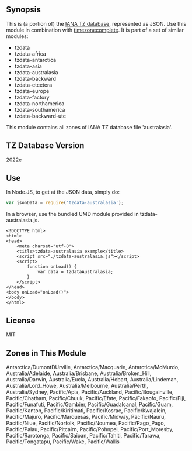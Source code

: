 
## Synopsis

This is (a portion of) the [IANA TZ database](https://www.iana.org/time-zones), represented as JSON. Use this module in combination with [timezonecomplete](https://www.npmjs.com/package/timezonecomplete).
It is part of a set of similar modules:
* tzdata
* tzdata-africa
* tzdata-antarctica
* tzdata-asia
* tzdata-australasia
* tzdata-backward
* tzdata-etcetera
* tzdata-europe
* tzdata-factory
* tzdata-northamerica
* tzdata-southamerica
* tzdata-backward-utc

This module contains all zones of IANA TZ database file 'australasia'.



## TZ Database Version

2022e

## Use

In Node.JS, to get at the JSON data, simply do:

```javascript
var jsonData = require('tzdata-australasia');
```

In a browser, use the bundled UMD module provided in tzdata-australasia.js.

```
<!DOCTYPE html>
<html>
<head>
    <meta charset="utf-8">
    <title>tzdata-australasia example</title>
    <script src="./tzdata-australasia.js"></script>
    <script>
        function onLoad() {
            var data = tzdataAustralasia;
        }
    </script>
</head>
<body onLoad="onLoad()">
</body>
</html>
```

## License

MIT

## Zones in This Module

Antarctica/DumontDUrville, Antarctica/Macquarie, Antarctica/McMurdo, Australia/Adelaide, Australia/Brisbane, Australia/Broken_Hill, Australia/Darwin, Australia/Eucla, Australia/Hobart, Australia/Lindeman, Australia/Lord_Howe, Australia/Melbourne, Australia/Perth, Australia/Sydney, Pacific/Apia, Pacific/Auckland, Pacific/Bougainville, Pacific/Chatham, Pacific/Chuuk, Pacific/Efate, Pacific/Fakaofo, Pacific/Fiji, Pacific/Funafuti, Pacific/Gambier, Pacific/Guadalcanal, Pacific/Guam, Pacific/Kanton, Pacific/Kiritimati, Pacific/Kosrae, Pacific/Kwajalein, Pacific/Majuro, Pacific/Marquesas, Pacific/Midway, Pacific/Nauru, Pacific/Niue, Pacific/Norfolk, Pacific/Noumea, Pacific/Pago_Pago, Pacific/Palau, Pacific/Pitcairn, Pacific/Pohnpei, Pacific/Port_Moresby, Pacific/Rarotonga, Pacific/Saipan, Pacific/Tahiti, Pacific/Tarawa, Pacific/Tongatapu, Pacific/Wake, Pacific/Wallis
